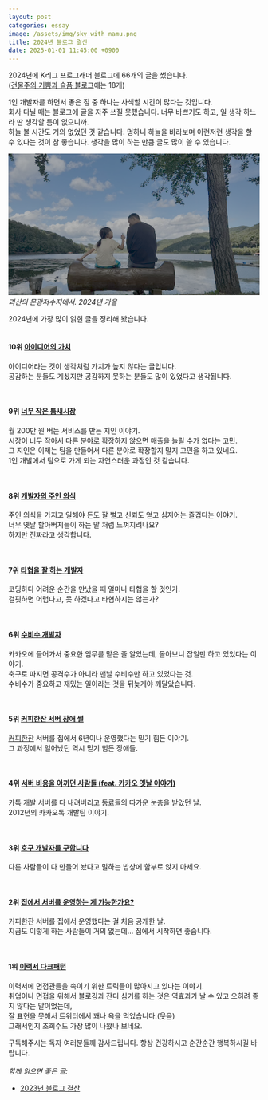 ```yaml
---
layout: post
categories: essay
image: /assets/img/sky_with_namu.png
title: 2024년 블로그 결산
date: 2025-01-01 11:45:00 +0900
---
```


2024년에 K리그 프로그래머 블로그에 66개의 글을 썼습니다.  
([건물주의 기쁨과 슬픔 블로그](https://brunch.co.kr/@buildingking)에는 18개)

1인 개발자를 하면서 좋은 점 중 하나는 사색할 시간이 많다는 것입니다.  
회사 다닐 때는 블로그에 글을 자주 쓰질 못했습니다. 너무 바쁘기도 하고, 일 생각 하느라 딴 생각할 틈이 없으니까.  
하늘 볼 시간도 거의 없었던 것 같습니다. 멍하니 하늘을 바라보며 이런저런 생각을 할 수 있다는 것이 참 좋습니다.
생각을 많이 하는 만큼 글도 많이 쓸 수 있습니다.

![괴산 문광저수지 은행나무길](/assets/img/sky_with_namu.png)  
*괴산의 문광저수지에서. 2024년 가을*

2024년에 가장 많이 읽힌 글을 정리해 봤습니다.  
<br>

#### 10위 [아이디어의 가치](/essay/2024/02/22/value-of-idea.html)
아이디어라는 것이 생각처럼 가치가 높지 않다는 글입니다.  
공감하는 분들도 계셨지만 공감하지 못하는 분들도 많이 있었다고 생각됩니다.

<br>

#### 9위 [너무 작은 틈새시장](/essay/2024/02/16/too-small-niche.html)
월 200만 원 버는 서비스를 만든 지인 이야기.  
시장이 너무 작아서 다른 분야로 확장하지 않으면 매출을 늘릴 수가 없다는 고민.  
그 지인은 이제는 팀을 만들어서 다른 분야로 확장할지 말지 고민을 하고 있네요.  
1인 개발에서 팀으로 가게 되는 자연스러운 과정인 것 같습니다.

<br>

#### 8위 [개발자의 주인 의식](/essay/2024/11/04/ownership.html)
주인 의식을 가지고 일해야 돈도 잘 벌고 신뢰도 얻고 심지어는 즐겁다는 이야기.  
너무 옛날 할아버지들이 하는 말 처럼 느껴지려나요?  
하지만 진짜라고 생각합니다.

<br>

#### 7위 [타협을 잘 하는 개발자](/essay/2024/01/17/developer-compromise.html)
코딩하다 어려운 순간을 만났을 때 얼마나 타협을 할 것인가.  
걸핏하면 어렵다고, 못 하겠다고 타협하지는 않는가?

<br>

#### 6위 [수비수 개발자](/essay/2024/08/08/defense-fun.html)
카카오에 들어가서 중요한 임무를 맡은 줄 알았는데, 돌아보니 잡일만 하고 있었다는 이야기.  
축구로 따지면 공격수가 아니라 맨날 수비수만 하고 있었다는 것.  
수비수가 중요하고 재밌는 일이라는 것을 뒤늦게야 깨달았습니다.

<br>

#### 5위 [커피한잔 서버 장애 썰](/essay/2024/05/03/coffee-server.html)
[커피한잔](https://withcoffee.app/) 서버를 집에서 6년이나 운영했다는 믿기 힘든 이야기.  
그 과정에서 일어났던 역시 믿기 힘든 장애들.

<br>

#### 4위 [서버 비용을 아끼던 사람들 (feat. 카카오 옛날 이야기)](/essay/2024/03/07/people-saving-cost.html)
카톡 개발 서버를 다 내려버리고 동료들의 따가운 눈총을 받았던 날.  
2012년의 카카오톡 개발팀 이야기.

<br>

#### 3위 [호구 개발자를 구합니다](/essay/2024/11/20/find-side-project-coworker.html)
다른 사람들이 다 만들어 놨다고 말하는 밥상에 함부로 앉지 마세요.

<br>

#### 2위 [집에서 서버를 운영하는 게 가능한가요?](/essay/2024/04/29/home-server.html)
커피한잔 서버를 집에서 운영했다는 걸 처음 공개한 날.  
지금도 이렇게 하는 사람들이 거의 없는데... 집에서 시작하면 좋습니다.

<br>

#### 1위 [이력서 다크패턴](/essay/2024/03/19/resume-github-blog.html)
이력서에 면접관들을 속이기 위한 트릭들이 많아지고 있다는 이야기.  
취업이나 면접을 위해서 블로깅과 잔디 심기를 하는 것은 역효과가 날 수 있고 오히려 좋지 않다는 말이었는데,  
잘 표현을 못해서 트위터에서 꽤나 욕을 먹었습니다.(웃음)  
그래서인지 조회수도 가장 많이 나왔나 보네요.
<br>

구독해주시는 독자 여러분들께 감사드립니다. 항상 건강하시고 순간순간 행복하시길 바랍니다.
<br>
<br>
*함께 읽으면 좋은 글:*
* [2023년 블로그 결산](/essay/2023/12/29/2023-last.html)